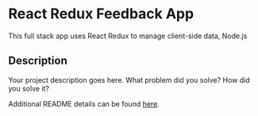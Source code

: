 # React Redux Feedback App

This full stack app uses React Redux to manage client-side data, Node.js 

## Description

Your project description goes here. What problem did you solve? How did you solve it?

Additional README details can be found [here](https://github.com/PrimeAcademy/github-finalization-assignment).
